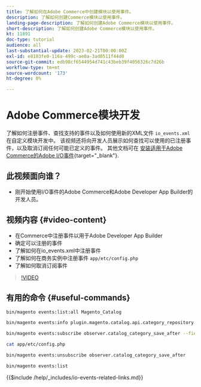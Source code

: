 ```yaml
---
title: 了解如何在Adobe Commerce中创建模块以使用事件。
description: 了解如何创建Commerce模块以使用事件。
landing-page-description: 了解如何创建Adobe Commerce模块以使用事件。
short-description: 了解如何创建Adobe Commerce模块以使用事件。
kt: 11891
doc-type: tutorial
audience: all
last-substantial-update: 2023-02-21T00:00:00Z
exl-id: e8103fe0-116a-499c-ae0a-3ad0511f44d0
source-git-commit: edb98cf6544954d741c43beb39f4056326c7d26b
workflow-type: tm+mt
source-wordcount: '173'
ht-degree: 0%

---
```


# Adobe Commerce模块开发

了解如何注册事件、查找支持的事件以及如何使用新的XML文件 `io_events.xml` 在自定义模块开发中。 该视频还将向开发人员展示如何查找可以使用的已注册事件，以及取消订阅任何可能已定义的事件。 其他文档可在 [安装适用于Adobe Commerce的Adobe I/O事件](https://developer.adobe.com/commerce/events/get-started/installation/){target="_blank"}.

## 此视频面向谁？

* 刚开始使用I/O事件的Adobe Commerce和Adobe Developer App Builder的开发人员。

## 视频内容 {#video-content}

* 在Commerce中注册事件以用于Adobe Developer App Builder
* 确定可以注册的事件
* 了解如何在io_events.xml中注册事件
* 了解如何在商务实例中注册事件 `app/etc/config.php`
* 了解如何取消订阅事件

>[!VIDEO](https://video.tv.adobe.com/v/3415802?quality=12&learn=on)

## 有用的命令 {#useful-commands}

```bash
bin/magento events:list:all Magento_Catalog

bin/magento events:info plugin.magento.catalog.api.category_repository.save

bin/magento events:subscribe observer.catalog_category_save_after --fields=entity_id --fields=parent_id

cat app/etc/config.php

bin/magento events:unsubscribe observer.catalog_category_save_after

bin/magento events:list
```

{{$include /help/_includes/io-events-related-links.md}}

